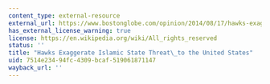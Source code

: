 ```yaml
---
content_type: external-resource
external_url: https://www.bostonglobe.com/opinion/2014/08/17/hawks-exaggerate-isis-threat-united-states/yICJ0bpzRhoK88GtauyHLO/story.html
has_external_license_warning: true
license: https://en.wikipedia.org/wiki/All_rights_reserved
status: ''
title: "Hawks Exaggerate Islamic State Threat\_to the United States"
uid: 7514e234-94fc-4309-bcaf-519061871147
wayback_url: ''
---
```

